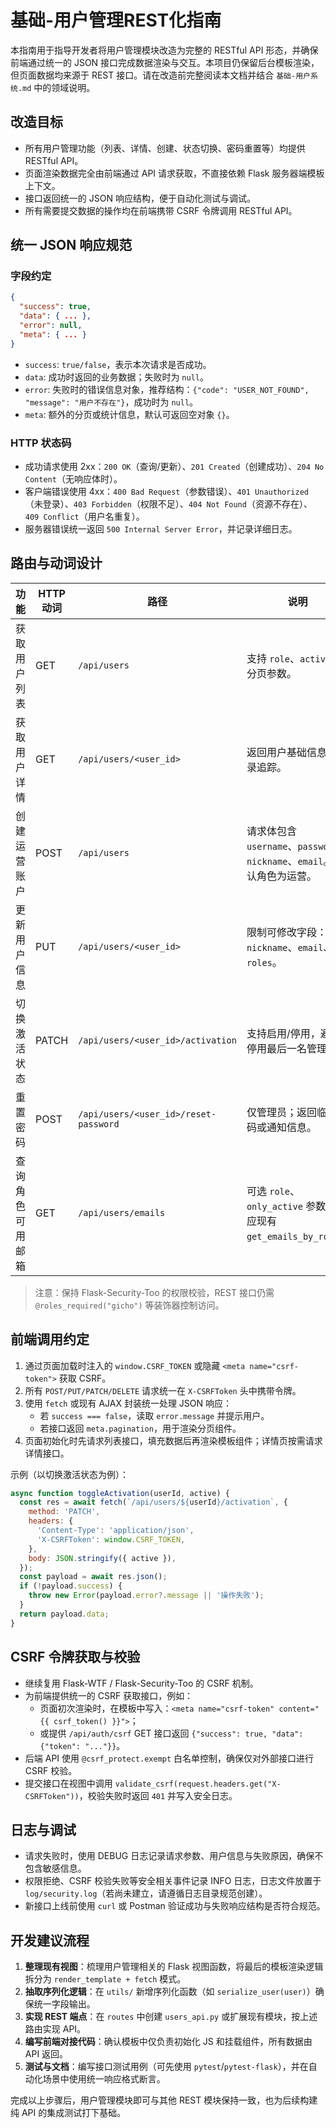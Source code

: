 # 基础-用户管理REST化指南

本指南用于指导开发者将用户管理模块改造为完整的 RESTful API 形态，并确保前端通过统一的 JSON 接口完成数据渲染与交互。本项目仍保留后台模板渲染，但页面数据均来源于 REST 接口。请在改造前完整阅读本文档并结合 `基础-用户系统.md` 中的领域说明。

## 改造目标

- 所有用户管理功能（列表、详情、创建、状态切换、密码重置等）均提供 RESTful API。
- 页面渲染数据完全由前端通过 API 请求获取，不直接依赖 Flask 服务器端模板上下文。
- 接口返回统一的 JSON 响应结构，便于自动化测试与调试。
- 所有需要提交数据的操作均在前端携带 CSRF 令牌调用 RESTful API。

## 统一 JSON 响应规范

### 字段约定

```json
{
  "success": true,
  "data": { ... },
  "error": null,
  "meta": { ... }
}
```

- `success`: `true/false`，表示本次请求是否成功。
- `data`: 成功时返回的业务数据；失败时为 `null`。
- `error`: 失败时的错误信息对象，推荐结构：`{"code": "USER_NOT_FOUND", "message": "用户不存在"}`，成功时为 `null`。
- `meta`: 额外的分页或统计信息，默认可返回空对象 `{}`。

### HTTP 状态码

- 成功请求使用 2xx：`200 OK`（查询/更新）、`201 Created`（创建成功）、`204 No Content`（无响应体时）。
- 客户端错误使用 4xx：`400 Bad Request`（参数错误）、`401 Unauthorized`（未登录）、`403 Forbidden`（权限不足）、`404 Not Found`（资源不存在）、`409 Conflict`（用户名重复）。
- 服务器错误统一返回 `500 Internal Server Error`，并记录详细日志。

## 路由与动词设计

| 功能 | HTTP 动词 | 路径 | 说明 |
| --- | --- | --- | --- |
| 获取用户列表 | GET | `/api/users` | 支持 `role`、`active`、分页参数。|
| 获取用户详情 | GET | `/api/users/<user_id>` | 返回用户基础信息与登录追踪。|
| 创建运营账户 | POST | `/api/users` | 请求体包含 `username`、`password`、`nickname`、`email`。默认角色为运营。|
| 更新用户信息 | PUT | `/api/users/<user_id>` | 限制可修改字段：`nickname`、`email`、`roles`。|
| 切换激活状态 | PATCH | `/api/users/<user_id>/activation` | 支持启用/停用，避免停用最后一名管理员。|
| 重置密码 | POST | `/api/users/<user_id>/reset-password` | 仅管理员；返回临时密码或通知信息。|
| 查询角色可用邮箱 | GET | `/api/users/emails` | 可选 `role`、`only_active` 参数，对应现有 `get_emails_by_role`。|

> 注意：保持 Flask-Security-Too 的权限校验，REST 接口仍需 `@roles_required("gicho")` 等装饰器控制访问。

## 前端调用约定

1. 通过页面加载时注入的 `window.CSRF_TOKEN` 或隐藏 `<meta name="csrf-token">` 获取 CSRF。
2. 所有 `POST/PUT/PATCH/DELETE` 请求统一在 `X-CSRFToken` 头中携带令牌。
3. 使用 `fetch` 或现有 AJAX 封装统一处理 JSON 响应：
   - 若 `success === false`，读取 `error.message` 并提示用户。
   - 若接口返回 `meta.pagination`，用于渲染分页组件。
4. 页面初始化时先请求列表接口，填充数据后再渲染模板组件；详情页按需请求详情接口。

示例（以切换激活状态为例）：

```javascript
async function toggleActivation(userId, active) {
  const res = await fetch(`/api/users/${userId}/activation`, {
    method: 'PATCH',
    headers: {
      'Content-Type': 'application/json',
      'X-CSRFToken': window.CSRF_TOKEN,
    },
    body: JSON.stringify({ active }),
  });
  const payload = await res.json();
  if (!payload.success) {
    throw new Error(payload.error?.message || '操作失败');
  }
  return payload.data;
}
```

## CSRF 令牌获取与校验

- 继续复用 Flask-WTF / Flask-Security-Too 的 CSRF 机制。
- 为前端提供统一的 CSRF 获取接口，例如：
  - 页面初次渲染时，在模板中写入：`<meta name="csrf-token" content="{{ csrf_token() }}">`；
  - 或提供 `/api/auth/csrf` GET 接口返回 `{"success": true, "data": {"token": "..."}}`。
- 后端 API 使用 `@csrf_protect.exempt` 白名单控制，确保仅对外部接口进行 CSRF 校验。
- 提交接口在视图中调用 `validate_csrf(request.headers.get("X-CSRFToken"))`，校验失败时返回 `401` 并写入安全日志。

## 日志与调试

- 请求失败时，使用 DEBUG 日志记录请求参数、用户信息与失败原因，确保不包含敏感信息。
- 权限拒绝、CSRF 校验失败等安全相关事件记录 INFO 日志，日志文件放置于 `log/security.log`（若尚未建立，请遵循日志目录规范创建）。
- 新接口上线前使用 `curl` 或 Postman 验证成功与失败响应结构是否符合规范。

## 开发建议流程

1. **整理现有视图**：梳理用户管理相关的 Flask 视图函数，将最后的模板渲染逻辑拆分为 `render_template + fetch` 模式。
2. **抽取序列化逻辑**：在 `utils/` 新增序列化函数（如 `serialize_user(user)`）确保统一字段输出。
3. **实现 REST 端点**：在 `routes` 中创建 `users_api.py` 或扩展现有模块，按上述路由实现 API。
4. **编写前端对接代码**：确认模板中仅负责初始化 JS 和挂载组件，所有数据由 API 返回。
5. **测试与文档**：编写接口测试用例（可先使用 `pytest`/`pytest-flask`），并在自动化场景中使用统一响应格式断言。

完成以上步骤后，用户管理模块即可与其他 REST 模块保持一致，也为后续构建纯 API 的集成测试打下基础。
